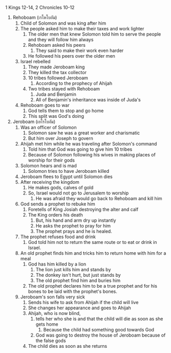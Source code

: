 1 Kings 12-14, 2 Chronicles 10-12

1. Rehoboam (เรโหโบอัม)
    1. Child of Solomon and was king after him
    2. The people asked him to make their taxes and work lighter
        1. The older men that knew Solomon told him to serve the people and they will follow him always
        2. Rehoboam asked his peers
            1. They said to make their work even harder
        3. He followed his peers over the older men
    3. Israel rebelled
        1. They made Jeroboam king
        2. They killed the tax collector
        3. 10 tribes followed Jeroboam
            1. According to the prophecy of Ahijah
        4. Two tribes stayed with Rehoboam
            1. Juda and Benjamin
            2. All of Benjamin's inheritance was inside of Juda's
    4. Rehoboam goes to war
        1. God tells them to stop and go home
        2. This split was God's doing
2. Jeroboam (เยโรโบอัม)
    1. Was an officer of Solomon
        1. Solomon saw he was a great worker and charismatic
        2. But him over Joseph to govern
    2. Ahijah met him while he was traveling after Solomon's command
        1. Told him that God was going to give him 10 tribes
        2. Because of Solomon following his wives in making places of worship for their gods
    3. Solomon hears and is mad
        1. Solomon tries to have Jeroboam killed
    4. Jeroboam flees to Egypt until Solomon dies
    5. After receiving the kingdom
        1. He makes gods, calves of gold
        2. So, Israel would not go to Jerusalem to worship
            1. He was afraid they would go back to Rehoboam and kill him
    6. God sends a prophet to rebuke him
        1. Foretells of King Josiah destroying the alter and calf
        2. The King orders his death
            1. But, his hand and arm dry up instantly
            2. He asks the prophet to pray for him
            3. The prophet prays and he is healed.
    7. The prophet refuses food and drink
        1. God told him not to return the same route or to eat or drink in Israel.
    8. An old prophet finds him and tricks him to return home with him for a meal
        1. God has him killed by a lion
            1. The lion just kills him and stands by
            2. The donkey isn't hurt, but just stands by
            3. The old prophet find him and buries him
        2. The old prophet declares him to be a true prophet and for his bones to be laid with the prophet's bones.
    9. Jeroboam's son falls very sick
        1. Sends his wife to ask from Ahijah if the child will live
        2. She changes her appearance and goes to Ahijah
        3. Ahijah, who is now blind, 
            1. tells her who she is and that the child will die as soon as she gets home
                1. Because the child had something good towards God
            2. God was going to destroy the house of Jeroboam because of the false gods
        4. The child dies as soon as she returns